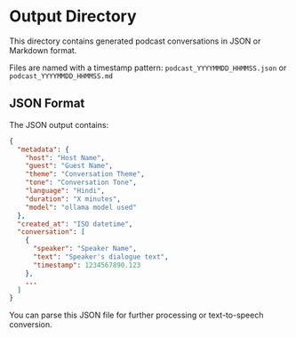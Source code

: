 # Output Directory

This directory contains generated podcast conversations in JSON or Markdown format.

Files are named with a timestamp pattern: `podcast_YYYYMMDD_HHMMSS.json` or `podcast_YYYYMMDD_HHMMSS.md`

## JSON Format

The JSON output contains:

```json
{
  "metadata": {
    "host": "Host Name",
    "guest": "Guest Name",
    "theme": "Conversation Theme",
    "tone": "Conversation Tone",
    "language": "Hindi",
    "duration": "X minutes",
    "model": "ollama model used"
  },
  "created_at": "ISO datetime",
  "conversation": [
    {
      "speaker": "Speaker Name",
      "text": "Speaker's dialogue text",
      "timestamp": 1234567890.123
    },
    ...
  ]
}
```

You can parse this JSON file for further processing or text-to-speech conversion.
